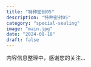```yaml
---
title: "特种密封05"
description: "特种密封05"
category: "special-sealing"
image: "main.jpg"
date: "2024-08-18"
draft: false
---
```


内容信息整理中，感谢您的关注...
